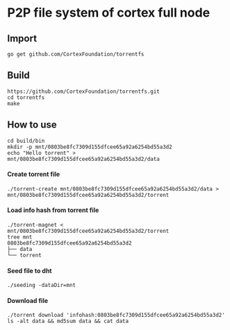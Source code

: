 # P2P file system of cortex full node

## Import
```
go get github.com/CortexFoundation/torrentfs
```
## Build
```
https://github.com/CortexFoundation/torrentfs.git
cd torrentfs
make
```
## How to use
```
cd build/bin
mkdir -p mnt/0803be8fc7309d155dfcee65a92a6254bd55a3d2
echo "Hello torrent" > mnt/0803be8fc7309d155dfcee65a92a6254bd55a3d2/data
```
#### Create torrent file
```
./torrent-create mnt/0803be8fc7309d155dfcee65a92a6254bd55a3d2/data > mnt/0803be8fc7309d155dfcee65a92a6254bd55a3d2/torrent
```
#### Load info hash from torrent file
```
./torrent-magnet < mnt/0803be8fc7309d155dfcee65a92a6254bd55a3d2/torrent
tree mnt
0803be8fc7309d155dfcee65a92a6254bd55a3d2
├── data
└── torrent
```
#### Seed file to dht
```./seeding -dataDir=mnt```
#### Download file
```
./torrent download 'infohash:0803be8fc7309d155dfcee65a92a6254bd55a3d2'
ls -alt data && md5sum data && cat data
```
